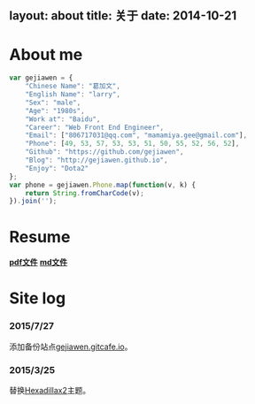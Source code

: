 layout: about
title: 关于
date: 2014-10-21
---

# About me

```javascript
var gejiawen = {
    "Chinese Name": "葛加文",
    "English Name": "larry",
    "Sex": "male",
    "Age": "1980s",
    "Work at": "Baidu",
    "Career": "Web Front End Engineer",
    "Email": ["806717031@qq.com", "mamamiya.gee@gmail.com"],
    "Phone": [49, 53, 57, 53, 53, 51, 50, 55, 52, 56, 52],
    "Github": "https://github.com/gejiawen",
    "Blog": "http://gejiawen.github.io",
    "Enjoy": "Dota2"
};
var phone = gejiawen.Phone.map(function(v, k) {
    return String.fromCharCode(v);
}).join('');
```
# Resume

[**pdf文件**](/assets/resume/resume.pdf)  [**md文件**](/assets/resume/resume.md.source)

# Site log

### 2015/7/27

添加备份站点[gejiawen.gitcafe.io](http://gejiawen.gitcafe.io)。

### 2015/3/25

替换[Hexadillax2](https://github.com/gejiawen/hexadillax2)主题。

